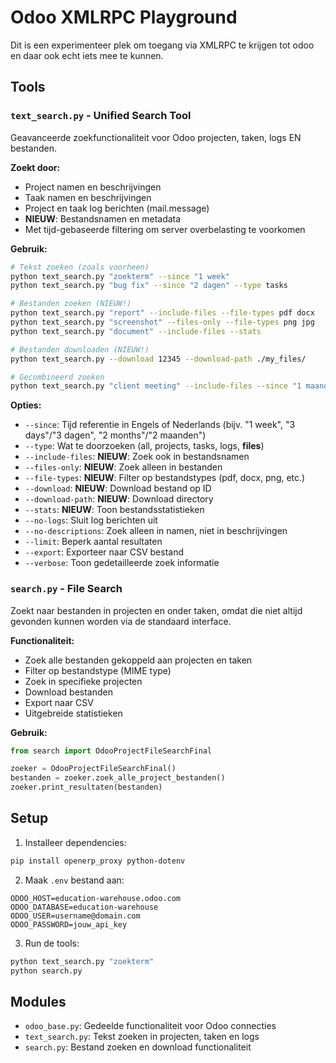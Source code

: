 # Odoo XMLRPC Playground

Dit is een experimenteer plek om toegang via XMLRPC te krijgen tot odoo en daar ook echt iets mee te kunnen.

## Tools

### `text_search.py` - Unified Search Tool
Geavanceerde zoekfunctionaliteit voor Odoo projecten, taken, logs EN bestanden.

**Zoekt door:**
- Project namen en beschrijvingen
- Taak namen en beschrijvingen  
- Project en taak log berichten (mail.message)
- **NIEUW**: Bestandsnamen en metadata
- Met tijd-gebaseerde filtering om server overbelasting te voorkomen

**Gebruik:**
```bash
# Tekst zoeken (zoals voorheen)
python text_search.py "zoekterm" --since "1 week"
python text_search.py "bug fix" --since "2 dagen" --type tasks

# Bestanden zoeken (NIEUW!)
python text_search.py "report" --include-files --file-types pdf docx
python text_search.py "screenshot" --files-only --file-types png jpg
python text_search.py "document" --include-files --stats

# Bestanden downloaden (NIEUW!)
python text_search.py --download 12345 --download-path ./my_files/

# Gecombineerd zoeken
python text_search.py "client meeting" --include-files --since "1 maand"
```

**Opties:**
- `--since`: Tijd referentie in Engels of Nederlands (bijv. "1 week", "3 days"/"3 dagen", "2 months"/"2 maanden")
- `--type`: Wat te doorzoeken (all, projects, tasks, logs, **files**)
- `--include-files`: **NIEUW**: Zoek ook in bestandsnamen
- `--files-only`: **NIEUW**: Zoek alleen in bestanden
- `--file-types`: **NIEUW**: Filter op bestandstypes (pdf, docx, png, etc.)
- `--download`: **NIEUW**: Download bestand op ID
- `--download-path`: **NIEUW**: Download directory
- `--stats`: **NIEUW**: Toon bestandsstatistieken
- `--no-logs`: Sluit log berichten uit
- `--no-descriptions`: Zoek alleen in namen, niet in beschrijvingen
- `--limit`: Beperk aantal resultaten
- `--export`: Exporteer naar CSV bestand
- `--verbose`: Toon gedetailleerde zoek informatie

### `search.py` - File Search
Zoekt naar bestanden in projecten en onder taken, omdat die niet altijd gevonden kunnen worden via de standaard interface.

**Functionaliteit:**
- Zoek alle bestanden gekoppeld aan projecten en taken
- Filter op bestandstype (MIME type)
- Zoek in specifieke projecten
- Download bestanden
- Export naar CSV
- Uitgebreide statistieken

**Gebruik:**
```python
from search import OdooProjectFileSearchFinal

zoeker = OdooProjectFileSearchFinal()
bestanden = zoeker.zoek_alle_project_bestanden()
zoeker.print_resultaten(bestanden)
```

## Setup

1. Installeer dependencies:
```bash
pip install openerp_proxy python-dotenv
```

2. Maak `.env` bestand aan:
```
ODOO_HOST=education-warehouse.odoo.com
ODOO_DATABASE=education-warehouse
ODOO_USER=username@domain.com
ODOO_PASSWORD=jouw_api_key
```

3. Run de tools:
```bash
python text_search.py "zoekterm"
python search.py
```

## Modules

- `odoo_base.py`: Gedeelde functionaliteit voor Odoo connecties
- `text_search.py`: Tekst zoeken in projecten, taken en logs
- `search.py`: Bestand zoeken en download functionaliteit

